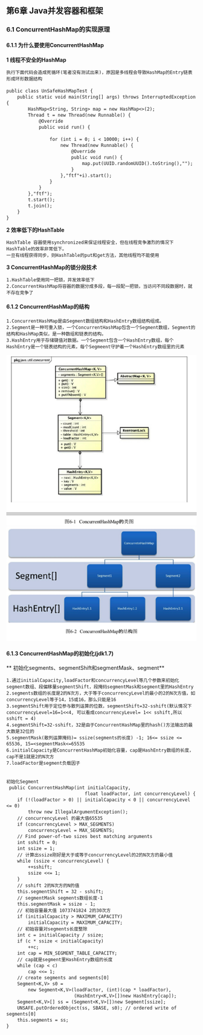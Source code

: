 ## 第6章 Java并发容器和框架
    
### 6.1 ConcurrentHashMap的实现原理
    
#### 6.1.1 为什么要使用ConcurrentHashMap

**1 线程不安全的HashMap**
    
    执行下面代码会造成死循环(笔者没有测试出来)，原因是多线程会导致HashMap的Entry链表形成环形数据结构
    
    public class UnSafeHashMapTest {
        public static void main(String[] args) throws InterruptedException {
            HashMap<String, String> map = new HashMap<>(2);
            Thread t = new Thread(new Runnable() {
                @Override
                public void run() {
    
                    for (int i = 0; i < 10000; i++) {
                        new Thread(new Runnable() {
                            @Override
                            public void run() {
                                map.put(UUID.randomUUID().toString(),"");
                            }
                        },"ftf"+i).start();
                    }
                }
            },"ftf");
            t.start();
            t.join();
        }
    } 
          
**2 效率低下的HashTable**

    HashTable 容器使用synchronized来保证线程安全，但在线程竞争激烈的情况下HashTable的效率非常低下。
    一旦有线程获得同步，则HashTable的put和get方法，其他线程均不能使用
 
**3 ConcurrentHashMap的锁分段技术**
    
    1.HashTable使用同一把锁，并发效率低下
    2.ConcurrentHashMap将容器的数据分成多段，每一段配一把锁，当访问不同段数据时，就不存在竞争了
    
#### 6.1.2 ConcurrentHashMap的结构
    
    1.ConcurrentHashMap是由Segment数组结构和HashEntry数组结构组成。
    2.Segment是一种可重入锁，一个ConcurrentHashMap包含一个Segment数组，Segment的结构和HashMap类似，是一种数组和链表的结构。
    3.HashEntry用于存储键值对数据。一个Segment包含一个HashEntry数组，每个HashEntry是一个链表结构的元素，每个Segmeent守护着一个HashEntry数组里的元素
    
![avatar](images/chapter06/ConcurrentHashMap_Class_Structure.jpg)
![avatar](images/chapter06/ConcurrentHashMap_Class_Structure_02.jpg)
 
#### 6.1.3 ConcurrentHashMap的初始化(jdk1.7)
  
** 初始化segments、segmentShift和segmentMask、segment**
    
    1.通过initialCapacity,loadFactor和concurrencyLevel等几个参数来初始化segment数组、段偏移量segmentShift，段掩码segmentMask和segment里的HashEntry
    2.segments数组的长度是2的N次方，大于等于concurrencyLevel的最小的2的N次方值，如concurrencyLevel等于14，15或16，那么只能是16
    3.segmentShift用于定位参与散列运算的位数，segmentShift=32-sshift(默认情况下concurrencyLevel=16=1<<4, 可以看成concurrencyLevel= 1<< sshift,所以sshift = 4)
    4.segmentShift=32-sshift，32是由于ConcurrentHashMap里的hash()方法输出的最大数是32位的
    5.segmentMask(散列运算掩码)= ssize(segments的长度) -1; 16<= ssize <= 65536, 15=<segmentMask<=65535
    6.initialCapacity是ConcurrentHashMap初始化容量，cap是HashEntry数组的长度，cap不是1就是2的N次方
    7.loadFactor是segment负载因子
    
    
    初始化Segment
     public ConcurrentHashMap(int initialCapacity,
                                 float loadFactor, int concurrencyLevel) {
        if (!(loadFactor > 0) || initialCapacity < 0 || concurrencyLevel <= 0)
            throw new IllegalArgumentException();
        // concurrencyLevel 的最大值65535
        if (concurrencyLevel > MAX_SEGMENTS)
            concurrencyLevel = MAX_SEGMENTS;
        // Find power-of-two sizes best matching arguments
        int sshift = 0;
        int ssize = 1;
        // 计算出ssize刚好是大于或等于concurrencyLevel的2的N次方的最小值
        while (ssize < concurrencyLevel) {
            ++sshift;
            ssize <<= 1;
        }
        // sshift 2的N次方的N的值
        this.segmentShift = 32 - sshift;
        // segmentMask segments数组长度-1
        this.segmentMask = ssize - 1;
        // 初始容量最大值 1073741824 2的30次方
        if (initialCapacity > MAXIMUM_CAPACITY)
            initialCapacity = MAXIMUM_CAPACITY;
        // 初始容量对segments长度整除
        int c = initialCapacity / ssize;
        if (c * ssize < initialCapacity)
            ++c;
        int cap = MIN_SEGMENT_TABLE_CAPACITY;
        // cap就是segment里HashEntry数组的长度
        while (cap < c)
            cap <<= 1;
        // create segments and segments[0]
        Segment<K,V> s0 =
            new Segment<K,V>(loadFactor, (int)(cap * loadFactor),
                             (HashEntry<K,V>[])new HashEntry[cap]);
        Segment<K,V>[] ss = (Segment<K,V>[])new Segment[ssize];
        UNSAFE.putOrderedObject(ss, SBASE, s0); // ordered write of segments[0]
        this.segments = ss;
    }
    
    
    
    
    
    
    
      
    
    
